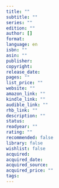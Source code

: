 ```yaml
---
title: ""
subtitle: ""
series: ""
edition: ""
author: []
format: 
language: en
isbn: ""
asin: ""
publisher: 
copyright: 
release_date: 
pages: ""
list_price: ""
website: ""
amazon_link: ""
kindle_link: ""
audible_link: ""
rhb_link: ""
description: ""
status: 
readyear: ""
rating: ""
recommended: false
library: false
wishlist: false
acquired: 
acquired_date: 
acquired_source: 
acquired_price: ""
tags:
---
```

